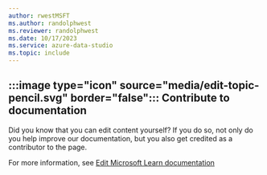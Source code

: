```yaml
---
author: rwestMSFT
ms.author: randolphwest
ms.reviewer: randolphwest
ms.date: 10/17/2023
ms.service: azure-data-studio
ms.topic: include
---
```


## :::image type="icon" source="media/edit-topic-pencil.svg" border="false"::: Contribute to documentation

Did you know that you can edit content yourself? If you do so, not only do you help improve our documentation, but you also get credited as a contributor to the page.

For more information, see [Edit Microsoft Learn documentation](/contribute/content/how-to-write-quick-edits)
